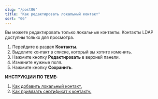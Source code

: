 ```yaml
---
slug: "/post06"
title: "Как редактировать локальный контакт"
sort: "06"
---
```


Вы можете редактировать только локальные контакты. Контакты LDAP доступны только для просмотра.

1. Перейдите в раздел **Контакты**.
2. Выделите контакт в списке, который вы хотите изменить.
3. Нажмите кнопку **Редактировать** в верхней панели.
4. Измените нужные поля.
5. Нажмите кнопку **Сохранить**.

**ИНСТРУКЦИИ ПО ТЕМЕ:**  
1. [Как добавить локальный контакт.](https://docs.cryptoarm.ru/06-v3.2-Beta/006-contacts/add-contact)  
2. [Как привязать сертификат к контакту.](https://docs.cryptoarm.ru/06-v3.2-Beta/006-contacts/link-contact-cert)  
